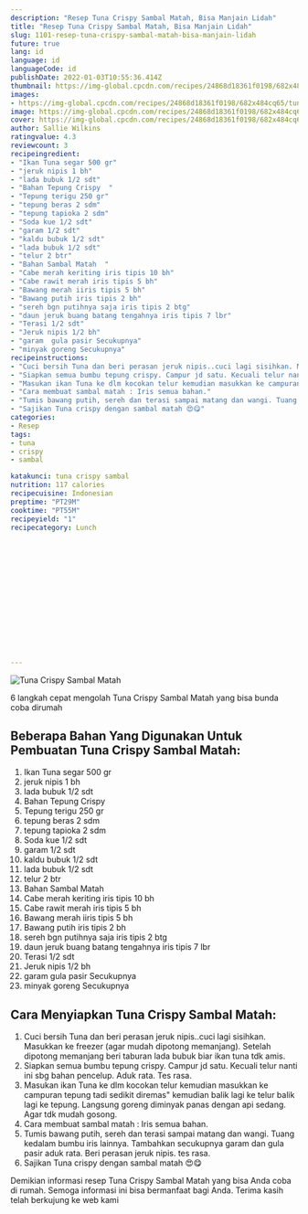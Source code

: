 ```yaml
---
description: "Resep Tuna Crispy Sambal Matah, Bisa Manjain Lidah"
title: "Resep Tuna Crispy Sambal Matah, Bisa Manjain Lidah"
slug: 1101-resep-tuna-crispy-sambal-matah-bisa-manjain-lidah
future: true
lang: id
language: id
languageCode: id
publishDate: 2022-01-03T10:55:36.414Z 
thumbnail: https://img-global.cpcdn.com/recipes/24868d18361f0198/682x484cq65/tuna-crispy-sambal-matah-foto-resep-utama.webp
images:
- https://img-global.cpcdn.com/recipes/24868d18361f0198/682x484cq65/tuna-crispy-sambal-matah-foto-resep-utama.webp
image: https://img-global.cpcdn.com/recipes/24868d18361f0198/682x484cq65/tuna-crispy-sambal-matah-foto-resep-utama.webp
cover: https://img-global.cpcdn.com/recipes/24868d18361f0198/682x484cq65/tuna-crispy-sambal-matah-foto-resep-utama.webp
author: Sallie Wilkins
ratingvalue: 4.3
reviewcount: 3
recipeingredient:
- "Ikan Tuna segar 500 gr"
- "jeruk nipis 1 bh"
- "lada bubuk 1/2 sdt"
- "Bahan Tepung Crispy  "
- "Tepung terigu 250 gr"
- "tepung beras 2 sdm"
- "tepung tapioka 2 sdm"
- "Soda kue 1/2 sdt"
- "garam 1/2 sdt"
- "kaldu bubuk 1/2 sdt"
- "lada bubuk 1/2 sdt"
- "telur 2 btr"
- "Bahan Sambal Matah  "
- "Cabe merah keriting iris tipis 10 bh"
- "Cabe rawit merah iris tipis 5 bh"
- "Bawang merah iiris tipis 5 bh"
- "Bawang putih iris tipis 2 bh"
- "sereh bgn putihnya saja iris tipis 2 btg"
- "daun jeruk buang batang tengahnya iris tipis 7 lbr"
- "Terasi 1/2 sdt"
- "Jeruk nipis 1/2 bh"
- "garam  gula pasir Secukupnya"
- "minyak goreng Secukupnya"
recipeinstructions:
- "Cuci bersih Tuna dan beri perasan jeruk nipis..cuci lagi sisihkan. Masukkan ke freezer (agar mudah dipotong memanjang). Setelah dipotong memanjang beri taburan lada bubuk biar ikan tuna tdk amis."
- "Siapkan semua bumbu tepung crispy. Campur jd satu. Kecuali telur nanti ini sbg bahan pencelup. Aduk rata. Tes rasa."
- "Masukan ikan Tuna ke dlm kocokan telur kemudian masukkan ke campuran tepung tadi sedikit diremas&#34; kemudian balik lagi ke telur balik lagi ke tepung. Langsung goreng diminyak panas dengan api sedang. Agar tdk mudah gosong."
- "Cara membuat sambal matah : Iris semua bahan."
- "Tumis bawang putih, sereh dan terasi sampai matang dan wangi. Tuang kedalam bumbu iris lainnya. Tambahkan secukupnya garam dan gula pasir aduk rata. Beri perasan jeruk nipis. tes rasa."
- "Sajikan Tuna crispy dengan sambal matah 😍😋"
categories:
- Resep
tags:
- tuna
- crispy
- sambal

katakunci: tuna crispy sambal 
nutrition: 117 calories
recipecuisine: Indonesian
preptime: "PT29M"
cooktime: "PT55M"
recipeyield: "1"
recipecategory: Lunch


     
    
    
    
    
    
    
    
    
    
    
      
    
---
```



![Tuna Crispy Sambal Matah](https://img-global.cpcdn.com/recipes/24868d18361f0198/682x484cq65/tuna-crispy-sambal-matah-foto-resep-utama.webp)

6 langkah cepat mengolah  Tuna Crispy Sambal Matah yang bisa bunda coba dirumah

<!--inarticleads1-->

## Beberapa Bahan Yang Digunakan Untuk Pembuatan Tuna Crispy Sambal Matah:

1. Ikan Tuna segar 500 gr
1. jeruk nipis 1 bh
1. lada bubuk 1/2 sdt
1. Bahan Tepung Crispy  
1. Tepung terigu 250 gr
1. tepung beras 2 sdm
1. tepung tapioka 2 sdm
1. Soda kue 1/2 sdt
1. garam 1/2 sdt
1. kaldu bubuk 1/2 sdt
1. lada bubuk 1/2 sdt
1. telur 2 btr
1. Bahan Sambal Matah  
1. Cabe merah keriting iris tipis 10 bh
1. Cabe rawit merah iris tipis 5 bh
1. Bawang merah iiris tipis 5 bh
1. Bawang putih iris tipis 2 bh
1. sereh bgn putihnya saja iris tipis 2 btg
1. daun jeruk buang batang tengahnya iris tipis 7 lbr
1. Terasi 1/2 sdt
1. Jeruk nipis 1/2 bh
1. garam  gula pasir Secukupnya
1. minyak goreng Secukupnya



<!--inarticleads2-->

## Cara Menyiapkan Tuna Crispy Sambal Matah:

1. Cuci bersih Tuna dan beri perasan jeruk nipis..cuci lagi sisihkan. Masukkan ke freezer (agar mudah dipotong memanjang). Setelah dipotong memanjang beri taburan lada bubuk biar ikan tuna tdk amis.
1. Siapkan semua bumbu tepung crispy. Campur jd satu. Kecuali telur nanti ini sbg bahan pencelup. Aduk rata. Tes rasa.
1. Masukan ikan Tuna ke dlm kocokan telur kemudian masukkan ke campuran tepung tadi sedikit diremas&#34; kemudian balik lagi ke telur balik lagi ke tepung. Langsung goreng diminyak panas dengan api sedang. Agar tdk mudah gosong.
1. Cara membuat sambal matah : Iris semua bahan.
1. Tumis bawang putih, sereh dan terasi sampai matang dan wangi. Tuang kedalam bumbu iris lainnya. Tambahkan secukupnya garam dan gula pasir aduk rata. Beri perasan jeruk nipis. tes rasa.
1. Sajikan Tuna crispy dengan sambal matah 😍😋




Demikian informasi  resep Tuna Crispy Sambal Matah   yang bisa Anda coba di rumah. Semoga informasi ini bisa bermanfaat bagi Anda. Terima kasih telah berkujung ke web kami
